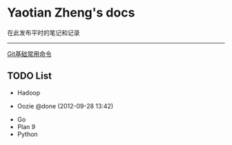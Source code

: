 Yaotian Zheng's docs
===

在此发布平时的笔记和记录
****

[Git基础常用命令](https://github.com/yaotian/doc/blob/master/git.md)


TODO List
----
- Hadoop  
+ Oozie  @done (2012-09-28 13:42)
- Go
- Plan 9
- Python
